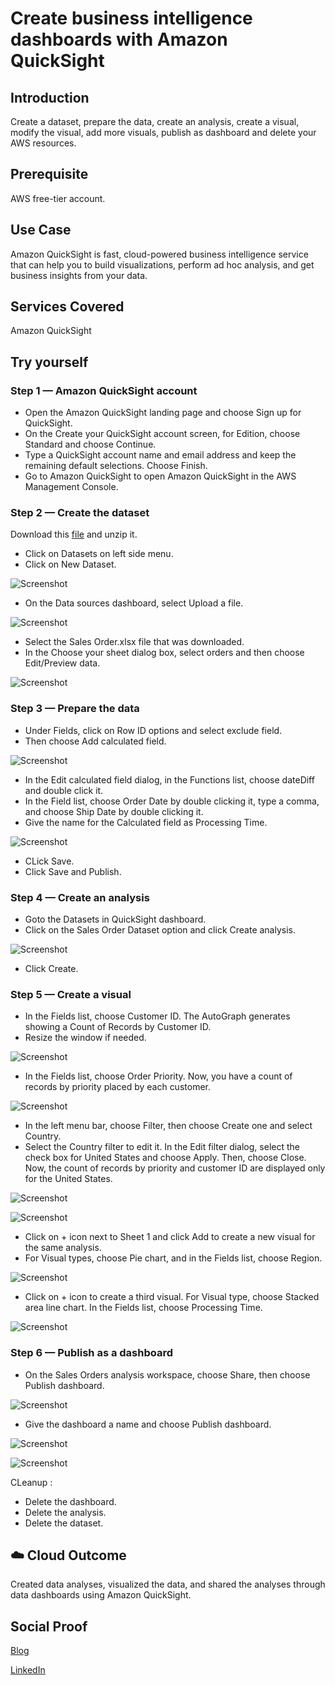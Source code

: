# Create business intelligence dashboards with Amazon QuickSight

## Introduction

Create a dataset, prepare the data, create an analysis, create a visual, modify the visual, add more visuals, publish as dashboard and delete your AWS resources.

## Prerequisite

AWS free-tier account.

## Use Case

Amazon QuickSight is fast, cloud-powered business intelligence service that can help you to build visualizations, perform ad hoc analysis, and get business insights from your data.

## Services Covered

Amazon QuickSight

## Try yourself

### Step 1 — Amazon QuickSight account
- Open the Amazon QuickSight landing page and choose Sign up for QuickSight.
- On the Create your QuickSight account screen, for Edition, choose Standard and choose Continue.
- Type a QuickSight account name and email address and keep the remaining default selections. Choose Finish.
- Go to Amazon QuickSight to open Amazon QuickSight in the AWS Management Console.

### Step 2 — Create the dataset
Download this [file](https://downgit.github.io/#/home?url=https://github.com/aaditunni/100DaysOfCloud/tree/main/Journey/034/Sales%20Orders) and unzip it.
- Click on Datasets on left side menu.
- Click on New Dataset.

![Screenshot](https://github.com/aaditunni/100DaysOfCloud/blob/main/Journey/034/day34.JPG)

- On the Data sources dashboard, select Upload a file.

![Screenshot](https://github.com/aaditunni/100DaysOfCloud/blob/main/Journey/034/day34.1.JPG)

- Select the Sales Order.xlsx file that was downloaded.
- In the Choose your sheet dialog box, select orders and then choose Edit/Preview data.

![Screenshot](https://github.com/aaditunni/100DaysOfCloud/blob/main/Journey/034/day34.2.JPG)

### Step 3 — Prepare the data
- Under Fields, click on Row ID options and select exclude field.
- Then choose Add calculated field.

![Screenshot](https://github.com/aaditunni/100DaysOfCloud/blob/main/Journey/034/day34.3.JPG)

- In the Edit calculated field dialog, in the Functions list, choose dateDiff and double click it.
- In the Field list, choose Order Date by double clicking it, type a comma, and choose Ship Date by double clicking it. 
- Give the name for the Calculated field as Processing Time. 

![Screenshot](https://github.com/aaditunni/100DaysOfCloud/blob/main/Journey/034/day34.4.JPG)

- CLick Save.
- Click Save and Publish.

### Step 4 — Create an analysis
- Goto the Datasets in QuickSight dashboard.
- Click on the Sales  Order Dataset option and click Create analysis.

![Screenshot](https://github.com/aaditunni/100DaysOfCloud/blob/main/Journey/034/day34.5.JPG)

- Click Create.


### Step 5 — Create a visual
- In the Fields list, choose Customer ID. The AutoGraph generates showing a Count of Records by Customer ID.
- Resize the window if needed.

![Screenshot](https://github.com/aaditunni/100DaysOfCloud/blob/main/Journey/034/day34.6.JPG)

- In the Fields list, choose Order Priority. Now, you have a count of records by priority placed by each customer.

![Screenshot](https://github.com/aaditunni/100DaysOfCloud/blob/main/Journey/034/day34.7.JPG)

- In the left menu bar, choose Filter, then choose Create one and select Country.
- Select the Country filter to edit it. In the Edit filter dialog, select the check box for United States and choose Apply. Then, choose Close. Now, the count of records by priority and customer ID are displayed only for the United States.

![Screenshot](https://github.com/aaditunni/100DaysOfCloud/blob/main/Journey/034/day34.8.JPG)

![Screenshot](https://github.com/aaditunni/100DaysOfCloud/blob/main/Journey/034/day34.9.JPG)

- Click on + icon next to Sheet 1 and click Add to create a new visual for the same analysis.
- For Visual types, choose Pie chart, and in the Fields list, choose Region.

![Screenshot](https://github.com/aaditunni/100DaysOfCloud/blob/main/Journey/034/day34.10.JPG)

- Click on + icon to create a third visual. For Visual type, choose Stacked area line chart. In the Fields list, choose Processing Time. 

![Screenshot](https://github.com/aaditunni/100DaysOfCloud/blob/main/Journey/034/day34.11.JPG)

### Step 6 — Publish as a dashboard
- On the Sales Orders analysis workspace, choose Share, then choose Publish dashboard.

![Screenshot](https://github.com/aaditunni/100DaysOfCloud/blob/main/Journey/034/day34.12.JPG)

- Give the dashboard a name and choose Publish dashboard.

![Screenshot](https://github.com/aaditunni/100DaysOfCloud/blob/main/Journey/034/day34.13.JPG)

![Screenshot](https://github.com/aaditunni/100DaysOfCloud/blob/main/Journey/034/day34.14.JPG)

CLeanup :
- Delete the dashboard.
- Delete the analysis.
- Delete the dataset.


## ☁️ Cloud Outcome

 Created data analyses, visualized the data, and shared the analyses through data dashboards using Amazon QuickSight.

## Social Proof

[Blog](https://dev.to/aaditunni/create-business-intelligence-dashboards-with-amazon-quicksight-pni)

[LinkedIn](https://www.linkedin.com/posts/aaditunni_100daysofcloud-aws-cloud-activity-7027195784169172992-QqX0?utm_source=share&utm_medium=member_desktop)
